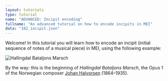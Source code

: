 ```yaml
---
layout: tutorials
type: tutorial
name: "ADVANCED: Incipit encoding"
fullname: "An advanced tutorial on how to encode incipits in MEI"
data: "102_incipit.json"
---
```

Welcome! In this tutorial you will learn how to encode an incipit (initial sequence of notes of a musical piece) in MEI, using the following example:

![Hallingdal Bataljons Marsch](../102_incipit.png)

By the way: this is the beginning of _Hallingdal Bataljons Marsch_, the Opus 1 of the Norwegian composer  [Johan Halvorsen](https://en.wikipedia.org/wiki/Johan_Halvorsen) (1864–1935).
